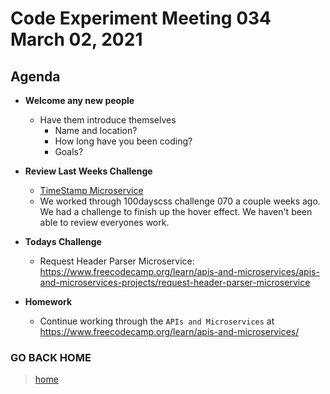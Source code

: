 # Code Experiment Meeting 034 March 02, 2021

## Agenda
- **Welcome any new people**
  - Have them introduce themselves
    - Name and location?
    - How long have you been coding?
    - Goals?


- **Review Last Weeks Challenge**
  - [TimeStamp Microservice](https://www.freecodecamp.org/learn/apis-and-microservices/apis-and-microservices-projects/timestamp-microservice)
  - We worked through 100dayscss challenge 070 a couple weeks ago.  We had a challenge to finish up the hover effect.  We haven't been able to review everyones work.


- **Todays Challenge**
  - Request Header Parser Microservice: https://www.freecodecamp.org/learn/apis-and-microservices/apis-and-microservices-projects/request-header-parser-microservice


- **Homework**
  - Continue working through the `APIs and Microservices` at https://www.freecodecamp.org/learn/apis-and-microservices/


### GO BACK HOME
> [home](../../../readme.md)